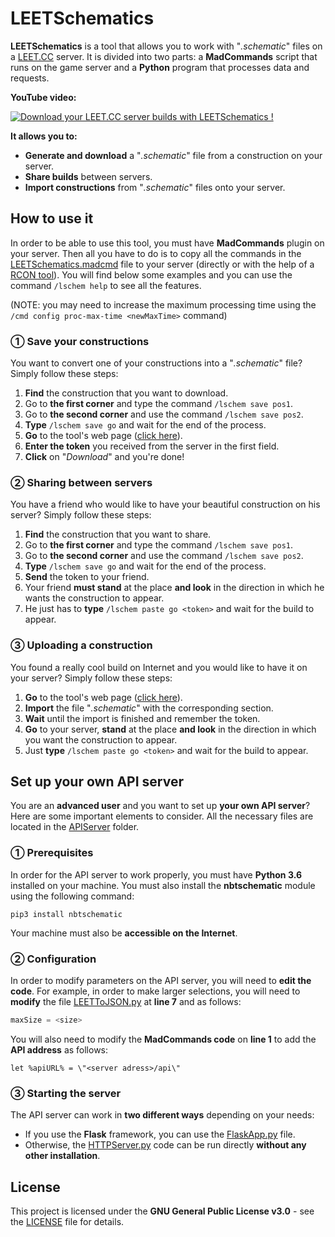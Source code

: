 # LEETSchematics

**LEETSchematics** is a tool that allows you to work with "*.schematic*" files on a [LEET.CC](https://leet.cc) server. It is divided into two parts: a **MadCommands** script that runs on the game server and a **Python** program that processes data and requests.

**YouTube video:**

[![Download your LEET.CC server builds with LEETSchematics !](https://img.youtube.com/vi/dHNxzbpxYYY/mqdefault.jpg)](https://www.youtube.com/watch?v=dHNxzbpxYYY "Download your LEET.CC server builds with LEETSchematics !")

**It allows you to:**
- **Generate and download** a "*.schematic*" file from a construction on your server.
- **Share builds** between servers.
- **Import constructions** from "*.schematic*" files onto your server.

## How to use it

In order to be able to use this tool, you must have **MadCommands** plugin on your server. Then all you have to do is to copy all the commands in the [LEETSchematics.madcmd](LEETSchematics.madcmd) file to your server (directly or with the help of a [RCON tool](https://edroid.me/projects/rcon++/beta/)). You will find below some examples and you can use the command ```/lschem help``` to see all the features.

(NOTE: you may need to increase the maximum processing time using the ```/cmd config proc-max-time <newMaxTime>``` command)

### ① Save your constructions
You want to convert one of your constructions into a "*.schematic*" file? Simply follow these steps:
 1. **Find** the construction that you want to download.
 2. Go to **the first corner** and type the command ```/lschem save pos1```.
 3. Go to **the second corner** and use the command ```/lschem save pos2```.
 4. **Type** ```/lschem save go``` and wait for the end of the process.
 5. **Go** to the tool's web page ([click here](http://lwpdl.pythonanywhere.com/)).
 6. **Enter the token** you received from the server in the first field.
 7. **Click** on "*Download*" and you're done!

### ② Sharing between servers
You have a friend who would like to have your beautiful construction on his server? Simply follow these steps:
 1. **Find** the construction that you want to share.
 2. Go to **the first corner** and type the command ```/lschem save pos1```.
 3. Go to **the second corner** and use the command ```/lschem save pos2```.
 4. **Type** ```/lschem save go``` and wait for the end of the process.
 5. **Send** the token to your friend.
 6. Your friend **must stand** at the place **and look** in the direction in which he wants the construction to appear.
 7. He just has to **type** ```/lschem paste go <token>``` and wait for the build to appear.

### ③ Uploading a construction
You found a really cool build on Internet and you would like to have it on your server? Simply follow these steps:
 1. **Go** to the tool's web page ([click here](http://lwpdl.pythonanywhere.com/)).
 2. **Import** the file "*.schematic*" with the corresponding section.
 3. **Wait** until the import is finished and remember the token.
 4. **Go** to your server, **stand** at the place **and look** in the direction in which you want the construction to appear.
 5. Just **type** ```/lschem paste go <token>``` and wait for the build to appear.

## Set up your own API server

You are an **advanced user** and you want to set up **your own API server**? Here are some important elements to consider. All the necessary files are located in the [APIServer](APIServer) folder.

### ① Prerequisites
In order for the API server to work properly, you must have **Python 3.6** installed on your machine. You must also install the **nbtschematic** module using the following command:
```
pip3 install nbtschematic
```
Your machine must also be **accessible on the Internet**.

### ② Configuration
In order to modify parameters on the API server, you will need to **edit the code**. For example, in order to make larger selections, you will need to **modify** the file [LEETToJSON.py](APIServer/libraries/LEETToJSON.py) at **line 7** and as follows:
```python
maxSize = <size>
```
You will also need to modify the **MadCommands code** on **line 1** to add the **API address** as follows:
```
let %apiURL% = \"<server adress>/api\"
```

### ③ Starting the server
The API server can work in **two different ways** depending on your needs:
- If you use the **Flask** framework, you can use the [FlaskApp.py](APIServer/FlaskApp.py) file.
- Otherwise, the [HTTPServer.py](APIServer/HTTPServer.py) code can be run directly **without any other installation**.

## License

This project is licensed under the **GNU General Public License v3.0** - see the [LICENSE](LICENSE) file for details.